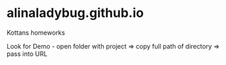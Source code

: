 # alinaladybug.github.io
Kottans homeworks

Look for Demo - open folder with project => copy full path of directory => pass into URL
